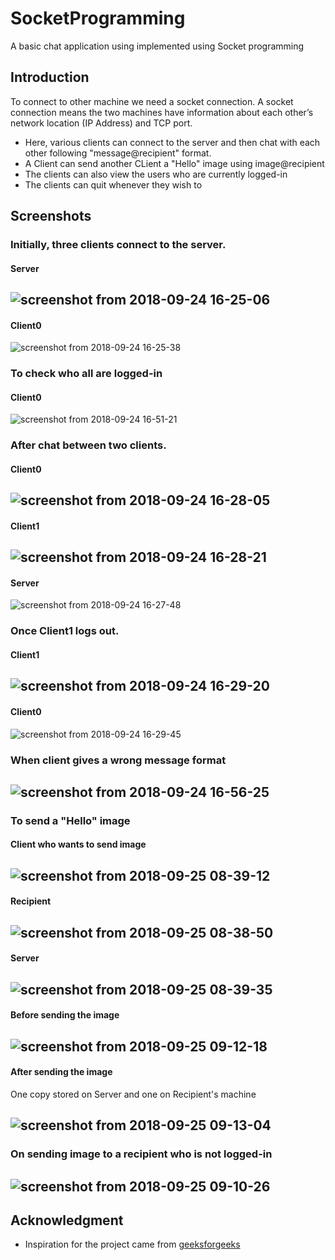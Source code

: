 # SocketProgramming
A basic chat application using implemented using Socket programming

## Introduction

To connect to other machine we need a socket connection. A socket connection means the two machines have information about each other’s network location (IP Address) and TCP port.
- Here, various clients can connect to the server and then chat with each other following "message@recipient" format.
- A Client can send another CLient a "Hello" image using image@recipient
- The clients can also view the users who are currently logged-in
- The clients can quit whenever they wish to

## Screenshots

### Initially, three clients connect to the server.

#### Server
![screenshot from 2018-09-24 16-25-06](https://user-images.githubusercontent.com/32220881/45948872-55bc8880-c017-11e8-8c81-627a49dd7757.png)
--------------------------------------------------------------------------------------------------------------
#### Client0
![screenshot from 2018-09-24 16-25-38](https://user-images.githubusercontent.com/32220881/45948882-61a84a80-c017-11e8-8283-486756373d9a.png)

### To check who all are logged-in
#### Client0
![screenshot from 2018-09-24 16-51-21](https://user-images.githubusercontent.com/32220881/45949639-29eed200-c01a-11e8-8b44-3cd358d26295.png)


### After chat between two clients.

#### Client0
![screenshot from 2018-09-24 16-28-05](https://user-images.githubusercontent.com/32220881/45948895-6ec53980-c017-11e8-85a1-e640af5caca6.png)
-----------------------------------------------------------------------------------------------------------------------
#### Client1
![screenshot from 2018-09-24 16-28-21](https://user-images.githubusercontent.com/32220881/45948897-7258c080-c017-11e8-897a-805b4852120c.png)
-----------------------------------------------------------------------------------------------------------------------
#### Server
![screenshot from 2018-09-24 16-27-48](https://user-images.githubusercontent.com/32220881/45948889-6a008580-c017-11e8-913c-deba5a1b238d.png)

### Once Client1 logs out.

#### Client1
![screenshot from 2018-09-24 16-29-20](https://user-images.githubusercontent.com/32220881/45948903-7684de00-c017-11e8-92fe-8c650f9f1826.png)
------------------------------------------------------------------------------------------------------------------
#### Client0
![screenshot from 2018-09-24 16-29-45](https://user-images.githubusercontent.com/32220881/45948909-78e73800-c017-11e8-89e0-7eedc90e7e72.png)

### When client gives a wrong message format
![screenshot from 2018-09-24 16-56-25](https://user-images.githubusercontent.com/32220881/45949823-e6489800-c01a-11e8-8cf0-0f036c5aa74e.png)
--------------------------------------------------------------------------------------------------------------------

### To send a "Hello" image
#### Client who wants to send image
![screenshot from 2018-09-25 08-39-12](https://user-images.githubusercontent.com/32220881/45991736-dfb23300-c0a3-11e8-871f-3e0f0ae6b1bf.png)
------------------------------------------------------------------------------------------------------------------------
#### Recipient
![screenshot from 2018-09-25 08-38-50](https://user-images.githubusercontent.com/32220881/45991733-de810600-c0a3-11e8-9559-5c67e356bcb9.png)
-------------------------------------------------------------------------------------------------------------------------
#### Server
![screenshot from 2018-09-25 08-39-35](https://user-images.githubusercontent.com/32220881/45991737-e0e36000-c0a3-11e8-8a23-fbde094d1d3d.png)
--------------------------------------------------------------------------------------------------------------------------
#### Before sending the image
![screenshot from 2018-09-25 09-12-18](https://user-images.githubusercontent.com/32220881/45991745-e345ba00-c0a3-11e8-9e6b-1beec4d6188f.png)
--------------------------------------------------------------------------------------------------------------------------
#### After sending the image

One copy stored on Server and one on Recipient's machine

![screenshot from 2018-09-25 09-13-04](https://user-images.githubusercontent.com/32220881/45991747-e476e700-c0a3-11e8-9b57-aee9d9ceb611.png)
--------------------------------------------------------------------------------------------------------------------------
### On sending image to a recipient who is not logged-in
![screenshot from 2018-09-25 09-10-26](https://user-images.githubusercontent.com/32220881/45991743-e17bf680-c0a3-11e8-8447-f830388d4366.png)
--------------------------------------------------------------------------------------------------------------------------


## Acknowledgment
- Inspiration for the project came from [geeksforgeeks](https://www.geeksforgeeks.org/multi-threaded-chat-application-set-1/)
